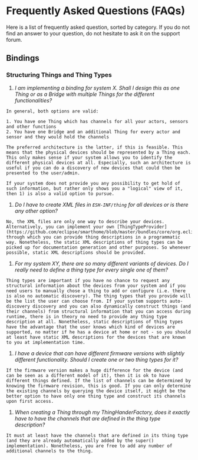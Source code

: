 # Frequently Asked Questions (FAQs)

Here is a list of frequently asked question, sorted by category. If you do not find an answer to your question, do not hesitate to ask it on the support forum.

## Bindings

### Structuring Things and Thing Types

  1. _I am implementing a binding for system X. Shall I design this as one Thing or as a Bridge with multiple Things for the different functionalities?_ 
  
    In general, both options are valid:

    1. You have one Thing which has channels for all your actors, sensors and other functions
    2. You have one Bridge and an additional Thing for every actor and sensor and they would hold the channels

    The preferred architecture is the latter, if this is feasible. This means that the physical devices should be represented by a Thing each. This only makes sense if your system allows you to identify the different physical devices at all. Especially, such an architecture is useful if you can do a discovery of new devices that could then be presented to the user/admin.
    
    If your system does not provide you any possibility to get hold of such information, but rather only shows you a "logical" view of it, then 1) is also a valid option to pursue.
  
  1. _Do I have to create XML files in `ESH-INF/thing` for all devices or is there any other option?_

    No, the XML files are only one way to describe your devices. Alternatively, you can implement your own [ThingTypeProvider](https://github.com/eclipse/smarthome/blob/master/bundles/core/org.eclipse.smarthome.core.thing/src/main/java/org/eclipse/smarthome/core/thing/binding/ThingTypeProvider.java), through which you can provide thing descriptions in a programmatic way. Nonetheless, the static XML descriptions of thing types can be picked up for documentation generation and other purposes. So whenever possible, static XML descriptions should be provided. 

  1. _For my system XY, there are so many different variants of devices. Do I really need to define a thing type for every single one of them?_

    Thing types are important if you have no chance to request any structural information about the devices from your system and if you need users to manually chose a thing to add or configure (i.e. there is also no automatic discovery). The thing types that you provide will be the list the user can choose from. If your system supports auto-discovery discovery and you can also dynamically construct things (and their channels) from structural information that you can access during runtime, there is in theory no need to provide any thing type description at all. Nonetheless, static descriptions of thing types have the advantage that the user knows which kind of devices are supported, no matter if he has a device at home or not - so you should at least have static XML descriptions for the devices that are known to you at implementation time.
     
  1. _I have a device that can have different firmware versions with slightly different functionality. Should I create one or two thing types for it?_
   
    If the firmware version makes a huge difference for the device (and can be seen as a different model of it), then it is ok to have different things defined. If the list of channels can be determined by knowing the firmware revision, this is good. If you can only determine the existing channels by querying the device itself, it might be the better option to have only one thing type and construct its channels upon first access.

  1. _When creating a Thing through my ThingHanderFactory, does it exactly have to have the channels that are defined in the thing type description?_
 
    It must at least have the channels that are defined in its thing type (and they are already automatically added by the super() implementation). Nonetheless, you are free to add any number of additional channels to the thing.
